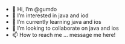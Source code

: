 - 👋 Hi, I’m @gumdo
- 👀 I’m interested in java and iod
- 🌱 I’m currently learning java and ios
- 💞️ I’m looking to collaborate on java and ios
- 📫 How to reach me ... message me here!

<!---
gumdo/gumdo is a ✨ special ✨ repository because its `README.md` (this file) appears on your GitHub profile.
You can click the Preview link to take a look at your changes.
--->
